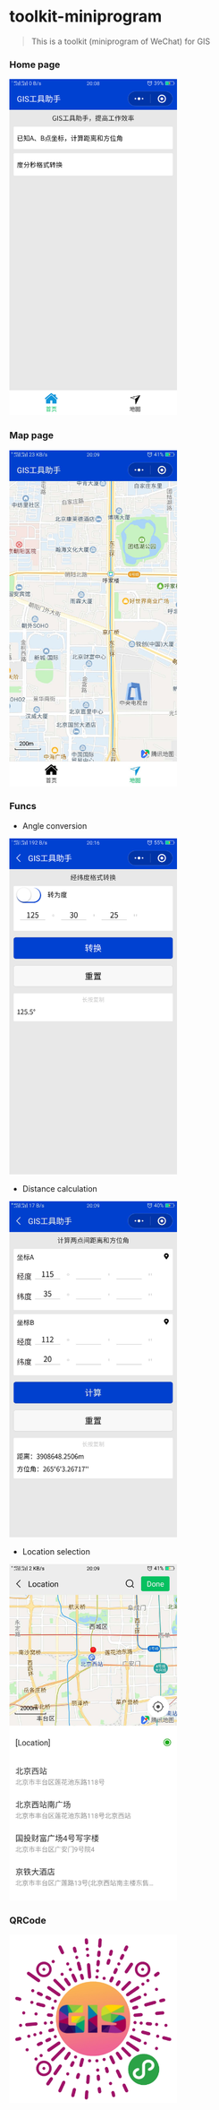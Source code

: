 # toolkit-miniprogram

> This is a toolkit (miniprogram of WeChat) for GIS

### Home page

<img alt="home" width="300" src="https://raw.githubusercontent.com/Yangfan2016/PicBed/master/Blog/mp-gis-home.jpg" />


### Map page

<img alt="map" width="300" src="https://raw.githubusercontent.com/Yangfan2016/PicBed/master/Blog/mp-gis-map.jpg" />

### Funcs

- Angle conversion

<img alt="angle" width="300" src="https://raw.githubusercontent.com/Yangfan2016/PicBed/master/Blog/mp-gis-angle.jpg" /> 

- Distance calculation

<img alt="distance" width="300" src="https://raw.githubusercontent.com/Yangfan2016/PicBed/master/Blog/mp-gis-calcdis.jpg" /> 

- Location selection

<img alt="loc" width="300" src="https://raw.githubusercontent.com/Yangfan2016/PicBed/master/Blog/mp-gis-loc.jpg" /> 

### QRCode

<img alt="qrcode" width="300" src="https://raw.githubusercontent.com/Yangfan2016/PicBed/master/Blog/gis-toolkit-mp.jpg" />
